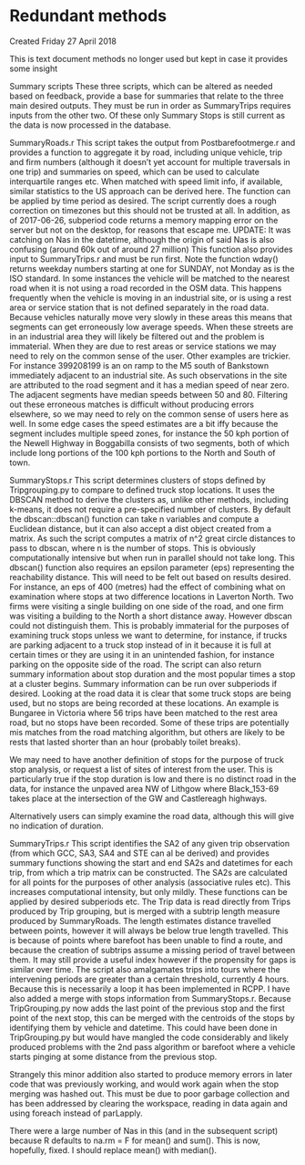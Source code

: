 # Redundant methods
Created Friday 27 April 2018

This is text document methods no longer used but kept in case it provides some insight


Summary scripts
These three scripts, which can be altered as needed based on feedback, provide a base for summaries that relate to the three main desired outputs. They must be run in order as SummaryTrips requires inputs from the other two. Of these only Summary Stops is still current as the data is now processed in the database.



SummaryRoads.r
This script takes the output from Postbarefootmerge.r and provides a function to aggregate it by road, including unique vehicle, trip and firm numbers (although it doesn’t yet account for multiple traversals in one trip) and summaries on speed, which can be used to calculate interquartile ranges etc. When matched with speed limit info, if available, similar statistics to the US approach can be derived here.
The function can be applied by time period as desired.
The script currently does a rough correction on timezones but this should not be trusted at all. In addition, as of 2017-06-26, subperiod code returns a memory mapping error on the server but not on the desktop, for reasons that escape me. UPDATE: It was catching on Nas in the datetime, although the origin of said Nas is also confusing (around 60k out of around 27 million)
This function also provides input to SummaryTrips.r and must be run first.
Note the function wday() returns weekday numbers starting at one for SUNDAY, not Monday as is the ISO standard.
In some instances the vehicle will be matched to the nearest road when it is not using a road recorded in the OSM data. This happens frequently when the vehicle is moving in an industrial site, or is using a rest area or service station that is not defined separately in the road data. Because vehicles naturally move very slowly in these areas this means that segments can get erroneously low average speeds.
When these streets are in an industrial area they will likely be filtered out and the problem is immaterial.
When they are due to rest areas or service stations we may need to rely on the common sense of the user.
Other examples are trickier. For instance 399208199 is an on ramp to the M5 south of Bankstown immediately adjacent to an industrial site. As such observations in the site are attributed to the road segment and it has a median speed of near zero. The adjacent segments have median speeds between 50 and 80. Filtering out these erroneous matches is difficult without producing errors elsewhere, so we may need to rely on the common sense of users here as well.
In some edge cases the speed estimates are a bit iffy because the segment includes multiple speed zones, for instance the 50 kph portion of the Newell Highway in Boggabilla consists of two segments, both of which include long portions of the 100 kph portions to the North and South of town.



SummaryStops.r
This script determines clusters of stops defined by Tripgrouping.py to compare to defined truck stop locations. It uses the DBSCAN method to derive the clusters as, unlike other methods, including k-means, it does not require a pre-specified number of clusters. By default the dbscan::dbscan() function can take n variables and compute a Euclidean distance, but it can also accept a dist object created from a matrix. As such the script computes a matrix of n^2 great circle distances to pass to dbscan, where n is the number of stops. This is obviously computationally intensive but when run in parallel should not take long.
This dbscan() function also requires an epsilon parameter (eps) representing the reachability distance. This will need to be felt out based on results desired. For instance, an eps of 400 (metres) had the effect of combining what on examination where stops at two difference locations in Laverton North. Two firms were visiting a single building on one side of the road, and one firm was visiting a building to the North a short distance away. However dbscan could not distinguish them. This is probably immaterial for the purposes of examining truck stops unless we want to determine, for instance, if trucks are parking adjacent to a truck stop instead of in it because it is full at certain times or they are using it in an unintended fashion, for instance parking on the opposite side of the road.
The script can also return summary information about stop duration and the most popular times a stop at a cluster begins. Summary information can be run over subperiods if desired.
Looking at the road data it is clear that some truck stops are being used, but no stops are being recorded at these locations. An example is Bungaree in Victoria where 56 trips have been matched to the rest area road, but no stops have been recorded. Some of these trips are potentially mis matches from the road matching algorithm, but others are likely to be rests that lasted shorter than an hour (probably toilet breaks). 

We may need to have another definition of stops for the purpose of truck stop analysis, or request a list of sites of interest from the user. This is particularly true if the stop duration is low and there is no distinct road in the data, for instance the unpaved area NW of Lithgow where Black_153-69 takes place at the intersection of the GW and Castlereagh highways.

Alternatively users can simply examine the road data, although this will give no indication of duration.

SummaryTrips.r
This script identifies the SA2 of any given trip observation (from which GCC, SA3, SA4 and STE can al be derived) and provides summary functions showing the start and end SA2s and datetimes for each trip, from which a trip matrix can be constructed. The SA2s are calculated for all points for the purposes of other analysis (associative rules etc). This increases computational intensity, but only mildly.
These functions can be applied by desired subperiods etc.
The Trip data is read directly from Trips produced by Trip grouping, but is merged with a subtrip length measure produced by SummaryRoads. The length estimates distance travelled between points, however it will always be below true length travelled. This is because of points where barefoot has been unable to find a route, and because the creation of subtrips assume a missing period of travel between them. It may still provide a useful index however if the propensity for gaps is similar over time.
The script also amalgamates trips into tours where the intervening periods are greater than a certain threshold, currently 4 hours. Because this is necessarily a loop it has been implemented in RCPP.
I have also added a merge with stops information from SummaryStops.r. Because TripGrouping.py now adds the last point of the previous stop and the first point of the next stop, this can be merged with the centroids of the stops by identifying them by vehicle and datetime. This could have been done in TripGrouping.py but would have mangled the code considerably and likely produced problems with the 2nd pass algorithm or barefoot where a vehicle starts pinging at some distance from the previous stop.


Strangely this minor addition also started to produce memory errors in later code that was previously working, and would work again when the stop merging was hashed out. This must be due to poor garbage collection and has been addressed by clearing the workspace, reading in data again and using foreach instead of parLapply.

There were a large number of Nas in this (and in the subsequent script) because R defaults to na.rm = F for mean() and sum(). This is now, hopefully, fixed.
I should replace mean() with median().

